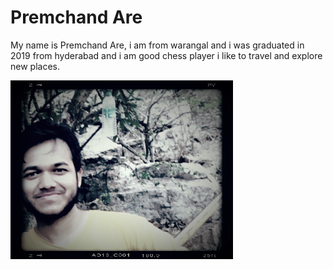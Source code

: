 # Premchand Are

My name is Premchand Are, i am from warangal and i was graduated in 2019 from hyderabad  and i am good chess player i like to travel and explore new places.

![Profile](images/profile.png)